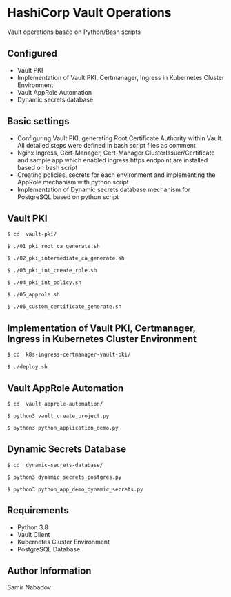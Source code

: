 __HashiCorp Vault Operations__
================================

Vault operations based on Python/Bash scripts


__Configured__
------------
* Vault PKI
* Implementation of Vault PKI, Certmanager, Ingress in Kubernetes Cluster Environment
* Vault AppRole Automation
* Dynamic secrets database


__Basic settings__
------------
* Configuring Vault PKI,  generating Root Certificate Authority within Vault. All detailed steps were defined in bash script files as comment
* Nginx Ingress, Cert-Manager, Cert-Manager ClusterIssuer/Certificate and sample app which enabled ingress https endpoint are installed based on bash script
* Creating policies, secrets for each environment and implementing the AppRole mechanism with python script
* Implementation of Dynamic secrets database mechanism for PostgreSQL based on python script



Vault PKI
------------
`$ cd  vault-pki/`

`$ ./01_pki_root_ca_generate.sh`

`$ ./02_pki_intermediate_ca_generate.sh`

`$ ./03_pki_int_create_role.sh`

`$ ./04_pki_int_policy.sh`

`$ ./05_approle.sh`

`$ ./06_custom_certificate_generate.sh`

Implementation of Vault PKI, Certmanager, Ingress in Kubernetes Cluster Environment
------------
`$ cd  k8s-ingress-certmanager-vault-pki/`

`$ ./deploy.sh`

Vault AppRole Automation
------------
`$ cd  vault-approle-automation/`

`$ python3 vault_create_project.py`

`$ python3 python_application_demo.py`

Dynamic Secrets Database
------------
`$ cd  dynamic-secrets-database/`

`$ python3 dynamic_secrets_postgres.py`

`$ python3 python_app_demo_dynamic_secrets.py`



__Requirements__
------------
* Python 3.8
* Vault Client
* Kubernetes Cluster Environment
* PostgreSQL Database


__Author Information__
------------------

Samir Nabadov
